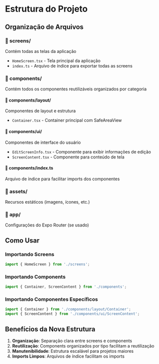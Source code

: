 # Estrutura do Projeto

## Organização de Arquivos

### 📁 screens/
Contém todas as telas da aplicação
- `HomeScreen.tsx` - Tela principal da aplicação
- `index.ts` - Arquivo de índice para exportar todas as screens

### 📁 components/
Contém todos os componentes reutilizáveis organizados por categoria

#### 📁 components/layout/
Componentes de layout e estrutura
- `Container.tsx` - Container principal com SafeAreaView

#### 📁 components/ui/
Componentes de interface do usuário
- `EditScreenInfo.tsx` - Componente para exibir informações de edição
- `ScreenContent.tsx` - Componente para conteúdo de tela

#### 📁 components/index.ts
Arquivo de índice para facilitar imports dos componentes

### 📁 assets/
Recursos estáticos (imagens, ícones, etc.)

### 📁 app/
Configurações do Expo Router (se usado)

## Como Usar

### Importando Screens
```typescript
import { HomeScreen } from './screens';
```

### Importando Components
```typescript
import { Container, ScreenContent } from './components';
```

### Importando Componentes Específicos
```typescript
import { Container } from './components/layout/Container';
import { ScreenContent } from './components/ui/ScreenContent';
```

## Benefícios da Nova Estrutura

1. **Organização**: Separação clara entre screens e components
2. **Reutilização**: Components organizados por tipo facilitam a reutilização
3. **Manutenibilidade**: Estrutura escalável para projetos maiores
4. **Imports Limpos**: Arquivos de índice facilitam os imports 